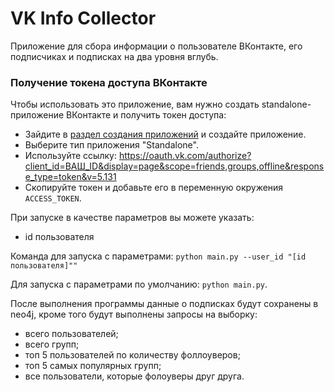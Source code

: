 # VK Info Collector

Приложение для сбора информации о пользователе ВКонтакте, его подписчиках и подписках на два уровня вглубь.
### Получение токена доступа ВКонтакте
Чтобы использовать это приложение, вам нужно создать standalone-приложение ВКонтакте и получить токен доступа:
- Зайдите в [раздел создания приложений](https://vk.com/apps?act=manage) и создайте приложение.
- Выберите тип приложения "Standalone".
- Используйте ссылку: https://oauth.vk.com/authorize?client_id=ВАШ_ID&display=page&scope=friends,groups,offline&response_type=token&v=5.131
- Скопируйте токен и добавьте его в переменную окружения `ACCESS_TOKEN`.

При запуске в качестве параметров вы можете указать:
- id пользователя

Команда для запуска с параметрами: ```python main.py --user_id "[id пользователя]""```

Для запуска с параметрами по умолчанию: ```python main.py```.

После выполнения программы данные о подписках будут сохранены в neo4j, кроме того будут выполнены запросы на выборку:
- всего пользователей; 
- всего групп;
- топ 5 пользователей по количеству фоллоуверов; 
- топ 5 самых популярных групп;
- все пользователи, которые фолоуверы друг друга. 

